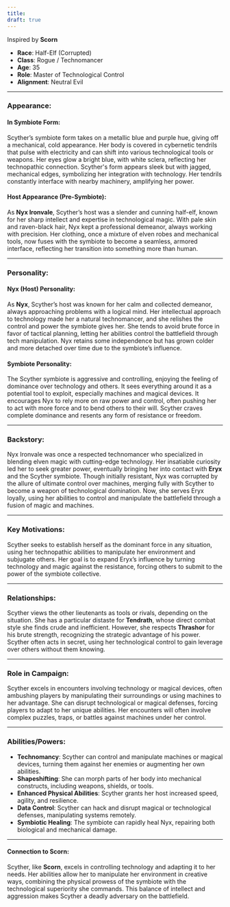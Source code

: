 ```yaml
---
title: 
draft: true
---
```

Inspired by **Scorn**

- **Race**: Half-Elf (Corrupted)
- **Class**: Rogue / Technomancer
- **Age**: 35
- **Role**: Master of Technological Control
- **Alignment**: Neutral Evil

---

### **Appearance**:

#### **In Symbiote Form**:

Scyther’s symbiote form takes on a metallic blue and purple hue, giving off a mechanical, cold appearance. Her body is covered in cybernetic tendrils that pulse with electricity and can shift into various technological tools or weapons. Her eyes glow a bright blue, with white sclera, reflecting her technopathic connection. Scyther's form appears sleek but with jagged, mechanical edges, symbolizing her integration with technology. Her tendrils constantly interface with nearby machinery, amplifying her power.

#### **Host Appearance** (Pre-Symbiote):

As **Nyx Ironvale**, Scyther’s host was a slender and cunning half-elf, known for her sharp intellect and expertise in technological magic. With pale skin and raven-black hair, Nyx kept a professional demeanor, always working with precision. Her clothing, once a mixture of elven robes and mechanical tools, now fuses with the symbiote to become a seamless, armored interface, reflecting her transition into something more than human.

---

### **Personality**:

#### **Nyx (Host) Personality**:

As **Nyx**, Scyther’s host was known for her calm and collected demeanor, always approaching problems with a logical mind. Her intellectual approach to technology made her a natural technomancer, and she relishes the control and power the symbiote gives her. She tends to avoid brute force in favor of tactical planning, letting her abilities control the battlefield through tech manipulation. Nyx retains some independence but has grown colder and more detached over time due to the symbiote’s influence.

#### **Symbiote Personality**:

The Scyther symbiote is aggressive and controlling, enjoying the feeling of dominance over technology and others. It sees everything around it as a potential tool to exploit, especially machines and magical devices. It encourages Nyx to rely more on raw power and control, often pushing her to act with more force and to bend others to their will. Scyther craves complete dominance and resents any form of resistance or freedom.

---

### **Backstory**:

Nyx Ironvale was once a respected technomancer who specialized in blending elven magic with cutting-edge technology. Her insatiable curiosity led her to seek greater power, eventually bringing her into contact with **Eryx** and the Scyther symbiote. Though initially resistant, Nyx was corrupted by the allure of ultimate control over machines, merging fully with Scyther to become a weapon of technological domination. Now, she serves Eryx loyally, using her abilities to control and manipulate the battlefield through a fusion of magic and machines.

---

### **Key Motivations**:

Scyther seeks to establish herself as the dominant force in any situation, using her technopathic abilities to manipulate her environment and subjugate others. Her goal is to expand Eryx’s influence by turning technology and magic against the resistance, forcing others to submit to the power of the symbiote collective.

---

### **Relationships**:

Scyther views the other lieutenants as tools or rivals, depending on the situation. She has a particular distaste for **Tendrath**, whose direct combat style she finds crude and inefficient. However, she respects **Thrashor** for his brute strength, recognizing the strategic advantage of his power. Scyther often acts in secret, using her technological control to gain leverage over others without them knowing.

---

### **Role in Campaign**:

Scyther excels in encounters involving technology or magical devices, often ambushing players by manipulating their surroundings or using machines to her advantage. She can disrupt technological or magical defenses, forcing players to adapt to her unique abilities. Her encounters will often involve complex puzzles, traps, or battles against machines under her control.

---

### **Abilities/Powers**:

- **Technomancy**: Scyther can control and manipulate machines or magical devices, turning them against her enemies or augmenting her own abilities.
- **Shapeshifting**: She can morph parts of her body into mechanical constructs, including weapons, shields, or tools.
- **Enhanced Physical Abilities**: Scyther grants her host increased speed, agility, and resilience.
- **Data Control**: Scyther can hack and disrupt magical or technological defenses, manipulating systems remotely.
- **Symbiotic Healing**: The symbiote can rapidly heal Nyx, repairing both biological and mechanical damage.

---

#### **Connection to Scorn**:

Scyther, like **Scorn**, excels in controlling technology and adapting it to her needs. Her abilities allow her to manipulate her environment in creative ways, combining the physical prowess of the symbiote with the technological superiority she commands. This balance of intellect and aggression makes Scyther a deadly adversary on the battlefield.